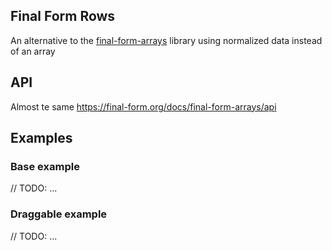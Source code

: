 ## Final Form Rows
An alternative to the [final-form-arrays](https://github.com/final-form/final-form-arrays) library using normalized data instead of an array

## API
Almost te same https://final-form.org/docs/final-form-arrays/api

## Examples

### Base example
// TODO: ...

### Draggable example
// TODO: ...

